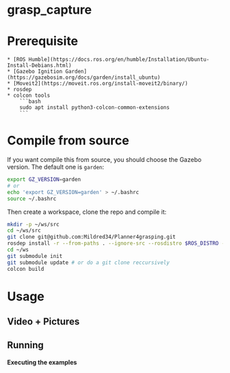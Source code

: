# grasp_capture

# Prerequisite
    * [ROS Humble](https://docs.ros.org/en/humble/Installation/Ubuntu-Install-Debians.html)
    * [Gazebo Ignition Garden](https://gazebosim.org/docs/garden/install_ubuntu)
    * [Moveit2](https://moveit.ros.org/install-moveit2/binary/)
    * rosdep
    * colcon tools
        ```bash
        sudo apt install python3-colcon-common-extensions
        ```

# Compile from source

If you want compile this from source, you should choose the Gazebo version. The default one is `garden`:

```bash
export GZ_VERSION=garden
# or
echo 'export GZ_VERSION=garden' > ~/.bashrc
source ~/.bashrc
```

Then create a workspace, clone the repo and compile it:

```bash
mkdir -p ~/ws/src
cd ~/ws/src
git clone git@github.com:Mildred34/Planner4grasping.git
rosdep install -r --from-paths . --ignore-src --rosdistro $ROS_DISTRO -y
cd ~/ws
git submodule init
git submodule update # or do a git clone reccursively
colcon build
```

# Usage

## Video + Pictures


## Running


#### Executing the examples

